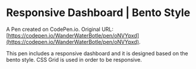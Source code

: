 # Responsive Dashboard | Bento Style

A Pen created on CodePen.io. Original URL: [https://codepen.io/WanderWaterBotle/pen/oNVYpxd](https://codepen.io/WanderWaterBotle/pen/oNVYpxd).

This pen includes a responsive dashboard and it is designed based on the bento style. CSS Grid is used in order to be responsive. 